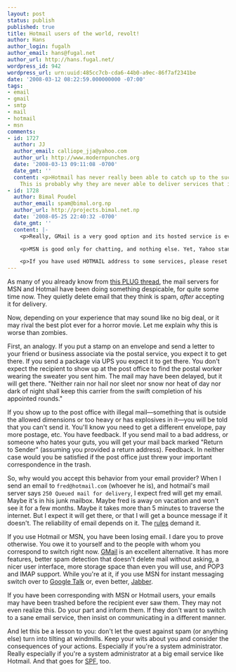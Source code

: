 ```yaml
---
layout: post
status: publish
published: true
title: Hotmail users of the world, revolt!
author: Hans
author_login: fugalh
author_email: hans@fugal.net
author_url: http://hans.fugal.net/
wordpress_id: 942
wordpress_url: urn:uuid:485cc7cb-cda6-44b0-a9ec-86f7af2341be
date: '2008-03-12 08:22:59.000000000 -07:00'
tags:
- email
- gmail
- smtp
- mail
- hotmail
- msn
comments:
- id: 1727
  author: JJ
  author_email: calliope_jja@yahoo.com
  author_url: http://www.modernpunches.org
  date: '2008-03-13 09:11:08 -0700'
  date_gmt: ''
  content: <p>Hotmail has never really been able to catch up to the successes of yahoo.
    This is probably why they are never able to deliver services that is at par.</p>
- id: 1728
  author: Bimal Poudel
  author_email: spam@bimal.org.np
  author_url: http://projects.bimal.net.np
  date: '2008-05-25 22:40:32 -0700'
  date_gmt: ''
  content: |-
    <p>Really, GMail is a very good option and its hosted service is even more useful.</p>

    <p>MSN is good only for chatting, and nothing else. Yet, Yahoo stands better. Coz, I have never seen a lot of emails in the hotmail account, while I expected them. So, here is my cheapest suggestion:</p>

    <p>If you have used HOTMAIL address to some services, please reset the email to some other service. Because, it may be likely that you will need to use forget-password service many times. This has happened to me.</p>
---
```

<p>As many of you already know from <a href="http://plug.org/pipermail/plug/2008-March/029990.html">this PLUG thread</a>, the mail servers for MSN and Hotmail have been doing something despicable, for quite some time now. They quietly delete email that they think is spam, <em>after</em> accepting it for delivery.</p>

<p>Now, depending on your experience that may sound like no big deal, or it may rival the best plot ever for a horror movie. Let me explain why this is worse than zombies.</p>

<p>First, an analogy. If you put a stamp on an envelope and send a letter to your friend or business associate via the postal service, you expect it to get there. If you send a package via UPS you expect it to get there. You don't expect the recipient to show up at the post office to find the postal worker wearing the sweater you sent him. The mail may have been delayed, but it will get there. "Neither rain nor hail nor sleet nor snow nor heat of day nor dark of night shall keep this carrier from the swift completion of his appointed rounds."</p>

<p>If you show up to the post office with illegal mail—something that is outside the allowed dimensions or too heavy or has explosives in it—you will be told that you can't send it. You'll know you need to get a different envelope, pay more postage, etc. You have feedback. If you send mail to a bad address, or someone who hates your guts, you will get your mail back marked "Return to Sender" (assuming you provided a return address). Feedback. In neither case would you be satisfied if the post office just threw your important correspondence in the trash.</p>

<p>So, why would you accept this behavior from your email provider? When I send an email to <code>fred@hotmail.com</code> (whoever he is), and hotmail's mail server says <code>250 Queued mail for delivery</code>, I expect fred will get my email. Maybe it's in his junk mailbox. Maybe fred is away on vacation and won't see it for a few months. Maybe it takes more than 5 minutes to traverse the internet. But I expect it will get there, or that I will get a bounce message if it doesn't. The reliability of email depends on it. The <a href="http://www.ietf.org/rfc/rfc2821.txt">rules</a> demand it.</p>

<p>If you use Hotmail or MSN, you have been losing email. I dare you to prove otherwise. You owe it to yourself and to the people with whom you correspond to switch right now. <a href="http://gmail.com">GMail</a> is an excellent alternative. It has more features, better spam detection that doesn't delete mail without asking, a nicer user interface, more storage space than even you will use, and POP3 and IMAP support. While you're at it, if you use MSN for instant messaging switch over to <a href="http://talk.google.com">Google Talk</a> or, even better, <a href="http://www.jabber.org/why-use-jabber">Jabber</a>.</p>

<p>If you have been corresponding with MSN or Hotmail users, your emails may have been trashed before the recipient ever saw them. They may not even realize this. Do your part and inform them. If they don't want to switch to a sane email service, then insist on communicating in a different manner.</p>

<p>And let this be a lesson to you: don't let the quest against spam (or anything else) turn into tilting at windmills. Keep your wits about you and consider the consequences of your actions. Especially if you're a system administrator. Really especially if you're a system administrator at a big email service like Hotmail. And that goes for <a href="http://homepages.tesco.net/J.deBoynePollard/FGA/smtp-spf-is-harmful.html">SPF</a>, too.</p>

